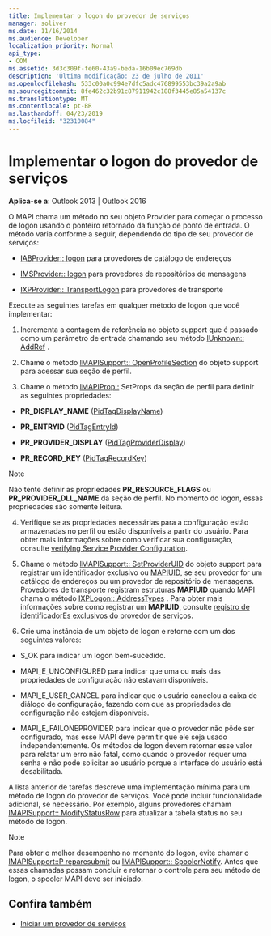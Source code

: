 ```yaml
---
title: Implementar o logon do provedor de serviços
manager: soliver
ms.date: 11/16/2014
ms.audience: Developer
localization_priority: Normal
api_type:
- COM
ms.assetid: 3d3c309f-fe60-43a9-beda-16b09ec769db
description: 'Última modificação: 23 de julho de 2011'
ms.openlocfilehash: 533c00a0c994e7dfc5adc476899553bc39a2a9ab
ms.sourcegitcommit: 8fe462c32b91c87911942c188f3445e85a54137c
ms.translationtype: MT
ms.contentlocale: pt-BR
ms.lasthandoff: 04/23/2019
ms.locfileid: "32310084"
---
```

# <a name="implementing-service-provider-logon"></a>Implementar o logon do provedor de serviços

**Aplica-se a**: Outlook 2013 | Outlook 2016 
  
O MAPI chama um método no seu objeto Provider para começar o processo de logon usando o ponteiro retornado da função de ponto de entrada. O método varia conforme a seguir, dependendo do tipo de seu provedor de serviços:
  
- [IABProvider:: logon](iabprovider-logon.md) para provedores de catálogo de endereços 
    
- [IMSProvider:: logon](imsprovider-logon.md) para provedores de repositórios de mensagens 
    
- [IXPProvider:: TransportLogon](ixpprovider-transportlogon.md) para provedores de transporte 
    
Execute as seguintes tarefas em qualquer método de logon que você implementar:
  
1. Incrementa a contagem de referência no objeto support que é passado como um parâmetro de entrada chamando seu método [IUnknown:: AddRef](https://msdn.microsoft.com/library/ms691379%28v=VS.85%29.aspx) . 
    
2. Chame o método [IMAPISupport:: OpenProfileSection](imapisupport-openprofilesection.md) do objeto support para acessar sua seção de perfil. 
    
3. Chame o método [IMAPIProp::](imapiprop-setprops.md) SetProps da seção de perfil para definir as seguintes propriedades: 
    
  - **PR_DISPLAY_NAME** ([PidTagDisplayName](pidtagdisplayname-canonical-property.md))
    
  - **PR_ENTRYID** ([PidTagEntryId](pidtagentryid-canonical-property.md))
    
  - **PR_PROVIDER_DISPLAY** ([PidTagProviderDisplay](pidtagproviderdisplay-canonical-property.md))
    
  - **PR_RECORD_KEY** ([PidTagRecordKey](pidtagrecordkey-canonical-property.md))
    
  > [!NOTE]
  > Não tente definir as propriedades **PR_RESOURCE_FLAGS** ou **PR_PROVIDER_DLL_NAME** da seção de perfil. No momento do logon, essas propriedades são somente leitura. 
  
4. Verifique se as propriedades necessárias para a configuração estão armazenadas no perfil ou estão disponíveis a partir do usuário. Para obter mais informações sobre como verificar sua configuração, consulte [verifyIng Service Provider Configuration](verifying-service-provider-configuration.md).
    
5. Chame o método [IMAPISupport:: SetProviderUID](imapisupport-setprovideruid.md) do objeto support para registrar um identificador exclusivo ou [MAPIUID](mapiuid.md), se seu provedor for um catálogo de endereços ou um provedor de repositório de mensagens. Provedores de transporte registram estruturas **MAPIUID** quando MAPI chama o método [IXPLogon:: AddressTypes](ixplogon-addresstypes.md) . Para obter mais informações sobre como registrar um **MAPIUID**, consulte [registro de identificadorEs exclusivos do provedor de serviços](registering-service-provider-unique-identifiers.md).
    
6. Crie uma instância de um objeto de logon e retorne com um dos seguintes valores:
    
  - S_OK para indicar um logon bem-sucedido.
    
  - MAPI_E_UNCONFIGURED para indicar que uma ou mais das propriedades de configuração não estavam disponíveis.
    
  - MAPI_E_USER_CANCEL para indicar que o usuário cancelou a caixa de diálogo de configuração, fazendo com que as propriedades de configuração não estejam disponíveis.
    
  - MAPI_E_FAILONEPROVIDER para indicar que o provedor não pôde ser configurado, mas esse MAPI deve permitir que ele seja usado independentemente. Os métodos de logon devem retornar esse valor para relatar um erro não fatal, como quando o provedor requer uma senha e não pode solicitar ao usuário porque a interface do usuário está desabilitada. 
    
A lista anterior de tarefas descreve uma implementação mínima para um método de logon do provedor de serviços. Você pode incluir funcionalidade adicional, se necessário. Por exemplo, alguns provedores chamam [IMAPISupport:: ModifyStatusRow](imapisupport-modifystatusrow.md) para atualizar a tabela status no seu método de logon. 
  
> [!NOTE]
> Para obter o melhor desempenho no momento do logon, evite chamar o [IMAPISupport::P reparesubmit](imapisupport-preparesubmit.md) ou [IMAPISupport:: SpoolerNotify](imapisupport-spoolernotify.md). Antes que essas chamadas possam concluir e retornar o controle para seu método de logon, o spooler MAPI deve ser iniciado. 
  
## <a name="see-also"></a>Confira também

- [Iniciar um provedor de serviços](starting-a-service-provider.md)

